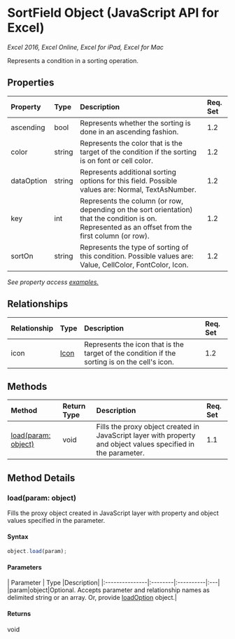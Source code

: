 # SortField Object (JavaScript API for Excel)

_Excel 2016, Excel Online, Excel for iPad, Excel for Mac_

Represents a condition in a sorting operation.

## Properties

| Property	   | Type	|Description| Req. Set|
|:---------------|:--------|:----------|:----|
|ascending|bool|Represents whether the sorting is done in an ascending fashion.|1.2||
|color|string|Represents the color that is the target of the condition if the sorting is on font or cell color.|1.2||
|dataOption|string|Represents additional sorting options for this field. Possible values are: Normal, TextAsNumber.|1.2||
|key|int|Represents the column (or row, depending on the sort orientation) that the condition is on. Represented as an offset from the first column (or row).|1.2||
|sortOn|string|Represents the type of sorting of this condition. Possible values are: Value, CellColor, FontColor, Icon.|1.2||

_See property access [examples.](#property-access-examples)_

## Relationships
| Relationship | Type	|Description| Req. Set|
|:---------------|:--------|:----------|:----|
|icon|[Icon](icon.md)|Represents the icon that is the target of the condition if the sorting is on the cell's icon.|1.2||

## Methods

| Method		   | Return Type	|Description| Req. Set|
|:---------------|:--------|:----------|:----|
|[load(param: object)](#loadparam-object)|void|Fills the proxy object created in JavaScript layer with property and object values specified in the parameter.|1.1|

## Method Details


### load(param: object)
Fills the proxy object created in JavaScript layer with property and object values specified in the parameter.

#### Syntax
```js
object.load(param);
```

#### Parameters
| Parameter	   | Type	|Description|
|:---------------|:--------|:----------|:---|
|param|object|Optional. Accepts parameter and relationship names as delimited string or an array. Or, provide [loadOption](loadoption.md) object.|

#### Returns
void
